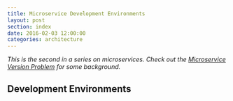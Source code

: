```yaml
---
title: Microservice Development Environments
layout: post
section: index
date: 2016-02-03 12:00:00
categories: architecture
---
```


_This is the second in a series on microservices. Check out the [Microservice Version Problem](/2016/02/03/microservice-version-problem.html) for some background._


<!--break-->

## Development Environments
